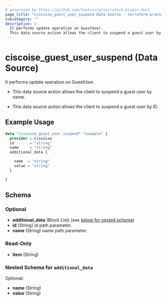 ```yaml
---
# generated by https://github.com/hashicorp/terraform-plugin-docs
page_title: "ciscoise_guest_user_suspend Data Source - terraform-provider-ciscoise"
subcategory: ""
description: |-
  It performs update operation on GuestUser.
  This data source action allows the client to suspend a guest user by name.This data source action allows the client to suspend a guest user by ID.
---
```


# ciscoise_guest_user_suspend (Data Source)

It performs update operation on GuestUser.

- This data source action allows the client to suspend a guest user by name.

- This data source action allows the client to suspend a guest user by ID.

## Example Usage

```terraform
data "ciscoise_guest_user_suspend" "example" {
  provider = ciscoise
  id       = "string"
  name     = "string"
  additional_data {

    name  = "string"
    value = "string"
  }

}
```

<!-- schema generated by tfplugindocs -->
## Schema

### Optional

- **additional_data** (Block List) (see [below for nested schema](#nestedblock--additional_data))
- **id** (String) id path parameter.
- **name** (String) name path parameter.

### Read-Only

- **item** (String)

<a id="nestedblock--additional_data"></a>
### Nested Schema for `additional_data`

Optional:

- **name** (String)
- **value** (String)


